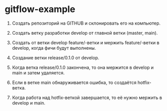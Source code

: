 # gitflow-example

1. Создать репозиторий на GITHUB и склонировать его на компьютер.

2. Создать ветку разработки develop от главной ветки (master, main).

3. Создать от ветки develop feature/-ветки и мержить feature/-ветки в develop, когда фичи будут выполнены.

4. Создание ветки release/0.1.0 от develop.

5. Когда ветка release/0.1.0 закончена, то она мержится в develop и main и затем удаляется.

6. Если в ветке main обнаруживается ошибка, то создаётся hotfix-ветка.

7. Когда работа над hotfix-веткой завершается, то её нужно мержить в develop и main.
